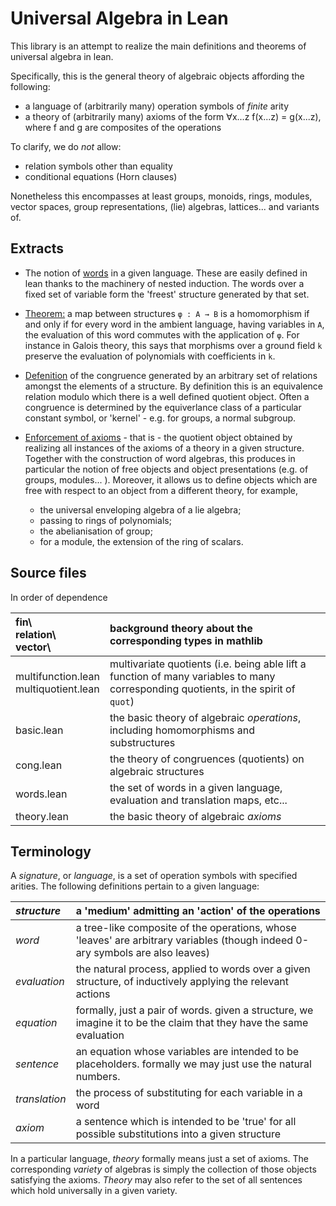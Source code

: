 # Universal Algebra in Lean

This library is an attempt to realize the main definitions and theorems of universal algebra in lean.

Specifically, this is the general theory of algebraic objects affording the following:
- a language of (arbitrarily many) operation symbols of *finite* arity
- a theory of (arbitrarily many) axioms of the form ∀x...z f(x...z) = g(x...z), where f and g are composites of the operations

To clarify, we do *not* allow:
- relation symbols other than equality
- conditional equations (Horn clauses)

Nonetheless this encompasses at least groups, monoids, rings, modules, vector spaces, group representations, (lie) algebras, lattices... and variants of.

## Extracts

- The notion of [words](https://github.com/gilesgshaw/UA-Lean/blob/working/src/words.lean#L10) in a given language.
These are easily defined in lean thanks to the machinery of nested induction.
The words over a fixed set of variable form the 'freest' structure generated by that set.

- [Theorem:](https://github.com/gilesgshaw/UA-Lean/blob/working/src/words.lean#L87)
a map between structures `φ : A → B` is a homomorphism if and only if for every word in the ambient language, having variables in `A`,
the evaluation of this word commutes with the application of `φ`. For instance in Galois theory, this says that morphisms over a ground field `k` preserve
the evaluation of polynomials with coefficients in `k`.

- [Defenition](https://github.com/gilesgshaw/UA-Lean/blob/working/src/cong.lean#L181) of the congruence generated by an arbitrary set of relations amongst the elements of a structure.
By definition this is an equivalence relation modulo which there is a well defined quotient object.
Often a congruence is determined by the equiverlance class of a particular constant symbol, or 'kernel' - e.g. for groups, a normal subgroup.

- [Enforcement of axioms](https://github.com/gilesgshaw/UA-Lean/blob/working/src/theory.lean#L99) - that is -
the quotient object obtained by realizing all instances of the axioms of a theory in a given structure.
Together with the construction of word algebras, this produces in particular the notion of free objects and object presentations (e.g. of groups, modules... ).
Moreover, it allows us to define objects which are free with respect to an object from a different theory, for example,
   - the universal enveloping algebra of a lie algebra;
   - passing to rings of polynomials;
   - the abelianisation of group;
   - for a module, the extension of the ring of scalars.

## Source files

In order of dependence

| fin\  <br/> relation\ <br/> vector\         | background theory about the corresponding types in mathlib  								   		|
| :---					      | :---          									   	       	  			   		|
| multifunction.lean <br/> multiquotient.lean | multivariate quotients (i.e. being able lift a function of many variables to many corresponding quotients, in the spirit of `quot`) 	|
| basic.lean     			      | the basic theory of algebraic *operations*, including homomorphisms and substructures           			   		|
| cong.lean      			      | the theory of congruences (quotients) on algebraic structures                 			    			   		|
| words.lean    			      | the set of words in a given language, evaluation and translation maps, etc...                       			   		|
| theory.lean  				      | the basic theory of algebraic *axioms* 					      			    			   		|


## Terminology

A *signature*, or *language*, is a set of operation symbols with specified arities. The following definitions pertain to a given language:

| *structure*					| a 'medium' admitting an 'action' of the operations										|
| :---						| :---																|
| *word*					| a tree-like composite of the operations, whose 'leaves' are arbitrary variables (though indeed 0-ary symbols are also leaves)	|
| *evaluation*					| the natural process, applied to words over a given structure, of inductively applying the relevant actions			|
| *equation*					| formally, just a pair of words. given a structure, we imagine it to be the claim that they have the same evaluation		|
| *sentence*					| an equation whose variables are intended to be placeholders. formally we may just use the natural numbers.			|
| *translation*					| the process of substituting for each variable in a word									|
| *axiom*					| a sentence which is intended to be 'true' for all possible substitutions into a given structure				|

In a particular language, *theory* formally means just a set of axioms. The corresponding *variety* of algebras is simply the collection of those objects satisfying the axioms.
*Theory* may also refer to the set of all sentences which hold universally in a given variety.


